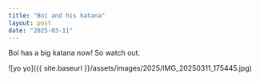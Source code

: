 ```yaml
---
title: "Boí and his katana"
layout: post
date: "2025-03-11"
---
```


Boí has a big katana now! So watch out.

![yo yo]({{ site.baseurl }}/assets/images/2025/IMG_20250311_175445.jpg)
